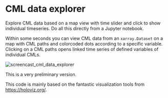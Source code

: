 # CML data explorer
Explore CML data based on a map view with time slider and click to show individual timeseries. Do all this directly from a Jupyter notebook.

Within some seconds you can view CML data from an `xarray.Dataset` on a map with CML paths and colorcoded dots according to a specific variable. Clicking on a CML paths opens linked time series of defined variables of individual CMLs.

![screencast_cml_data_explorer](https://user-images.githubusercontent.com/102827/196059941-01d4092a-66fa-4e56-a7fc-c3fec5f8f156.gif)

This is a very preliminary version. 

This code is mainly based on the fantastic visualization tools from https://holoviz.org/.
